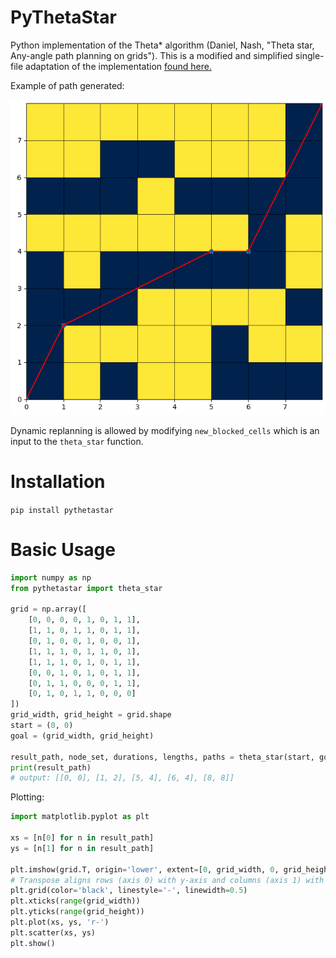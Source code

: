 # PyThetaStar
Python implementation of the Theta* algorithm (Daniel, Nash, "Theta star, Any-angle path planning on grids"). This is a modified and simplified single-file adaptation of the implementation [found here.](https://github.com/rhidra/phi_star_2d/blob/master/theta_star.py)

Example of path generated:

![Path generated](https://github.com/alek5k/pythetastar/raw/master/examples/path.png)

Dynamic replanning is allowed by modifying `new_blocked_cells` which is an input to the `theta_star` function.

# Installation
`pip install pythetastar`

# Basic Usage
```python
import numpy as np
from pythetastar import theta_star

grid = np.array([
    [0, 0, 0, 0, 1, 0, 1, 1],
    [1, 1, 0, 1, 1, 0, 1, 1],
    [0, 1, 0, 0, 1, 0, 0, 1],
    [1, 1, 1, 0, 1, 1, 0, 1],
    [1, 1, 1, 0, 1, 0, 1, 1],
    [0, 0, 1, 0, 1, 0, 1, 1],
    [0, 1, 1, 0, 0, 0, 1, 1],
    [0, 1, 0, 1, 1, 0, 0, 0]
])
grid_width, grid_height = grid.shape
start = (0, 0)
goal = (grid_width, grid_height)

result_path, node_set, durations, lengths, paths = theta_star(start, goal, grid)
print(result_path) 
# output: [[0, 0], [1, 2], [5, 4], [6, 4], [8, 8]]
```

Plotting:
```python
import matplotlib.pyplot as plt

xs = [n[0] for n in result_path]
ys = [n[1] for n in result_path]

plt.imshow(grid.T, origin='lower', extent=[0, grid_width, 0, grid_height], cmap='cividis')
# Transpose aligns rows (axis 0) with y-axis and columns (axis 1) with x-axis.
plt.grid(color='black', linestyle='-', linewidth=0.5)
plt.xticks(range(grid_width))  
plt.yticks(range(grid_height))
plt.plot(xs, ys, 'r-')
plt.scatter(xs, ys)
plt.show()
```
